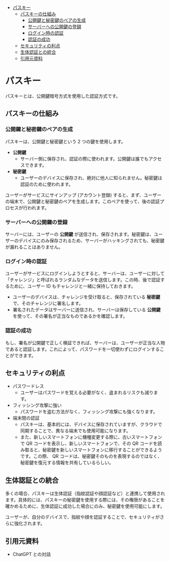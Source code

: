 - [パスキー](#パスキー)
  - [パスキーの仕組み](#パスキーの仕組み)
    - [公開鍵と秘密鍵のペアの生成](#公開鍵と秘密鍵のペアの生成)
    - [サーバーへの公開鍵の登録](#サーバーへの公開鍵の登録)
    - [ログイン時の認証](#ログイン時の認証)
    - [認証の成功](#認証の成功)
  - [セキュリティの利点](#セキュリティの利点)
  - [生体認証との統合](#生体認証との統合)
  - [引用元資料](#引用元資料)


# パスキー

パスキーとは、公開鍵暗号方式を使用した認証方式です。


## パスキーの仕組み

### 公開鍵と秘密鍵のペアの生成

パスキーは、公開鍵と秘密鍵という 2 つの鍵を使用します。

- **公開鍵**
  - サーバー側に保存され、認証の際に使われます。公開鍵は誰でもアクセスできます。
- **秘密鍵**
  - ユーザーのデバイスに保存され、絶対に他人に知られません。秘密鍵は認証のために使われます。

ユーザーがサービスにサインアップ (アカウント登録) すると、まず、ユーザーの端末で、公開鍵と秘密鍵のペアを生成します。このペアを使って、後の認証プロセスが行われます。


### サーバーへの公開鍵の登録

サーバーには、ユーザーの **公開鍵** が送信され、保存されます。秘密鍵は、ユーザーのデバイスにのみ保存されるため、サーバーがハッキングされても、秘密鍵が漏れることはありません。


### ログイン時の認証

ユーザーがサービスにログインしようとすると、サーバーは、ユーザーに対して「チャレンジ」と呼ばれるランダムなデータを送信します。この時、後で認証するために、ユーザー ID もチャレンジと一緒に保持しておきます。

- ユーザーのデバイスは、チャレンジを受け取ると、保存されている **秘密鍵** で、そのチャレンジに署名します。
- 署名されたデータはサーバーに送信され、サーバーは保存している **公開鍵** を使って、その署名が正当なものであるかを確認します。


### 認証の成功

もし、署名が公開鍵で正しく検証できれば、サーバーは、ユーザーが正当な人物であると認証します。これによって、パスワードを一切使わずにログインすることができます。


## セキュリティの利点

- パスワードレス
  - ユーザーはパスワードを覚える必要がなく、盗まれるリスクも減ります。
- フィッシング攻撃に強い
  - パスワードを盗む方法がなく、フィッシング攻撃にも強くなります。
- 端末間の認証
  - パスキーは、基本的には、デバイスに保存されていますが、クラウドで同期することで、異なる端末でも使用可能になります。
  - また、新しいスマートフォンに機種変更する際に、古いスマートフォンで QR コードを表示し、新しいスマートフォンで、その QR コードを読み取ると、秘密鍵を新しいスマートフォンに移行することができるようです。この際、 QR コードは、秘密鍵そのものを表現するのではなく、秘密鍵を復元する情報を共有しているらしい。


## 生体認証との統合

多くの場合、パスキーは生体認証（指紋認証や顔認証など）と連携して使用されます。具体的には、パスキーの秘密鍵を使用する際には、その権限があることを確かめるために、生体認証に成功した場合にのみ、秘密鍵を使用可能にします。

ユーザーが、自分のデバイスで、指紋や顔を認証することで、セキュリティがさらに強化されます。


## 引用元資料

- ChatGPT との対話


